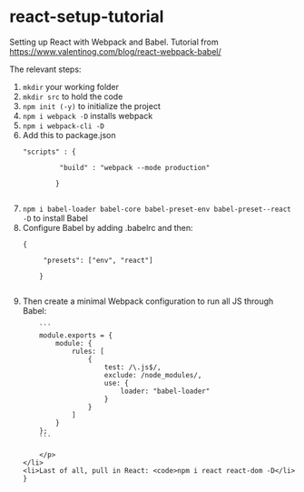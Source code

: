 # react-setup-tutorial
Setting up React with Webpack and Babel.  Tutorial from https://www.valentinog.com/blog/react-webpack-babel/ 

The relevant steps:
<ol>
	<li><code>mkdir</code> your working folder</li>
	<li><code>mkdir src</code> to hold the code</li>
	<li><code>npm init (-y)</code> to initialize the project</li>
	<li><code>npm i webpack -D</code> installs webpack</li>
	<li><code>npm i webpack-cli -D</code></li>
	<li>Add this to package.json
		<p><code>"scripts" : {<br>
		&emsp;"build" : "webpack --mode production"<br>
		}
		</code></p>
	</li>
	<li><code>npm i babel-loader babel-core babel-preset-env babel-preset--react -D</code> to install Babel</li>
	<li>Configure Babel by adding .babelrc and then: <p><code>{<br>
	&emsp;"presets": ["env", "react"]<br>
	}
	</code></p></li>
	<li>Then create a minimal Webpack configuration to run all JS through Babel:
		<p>

		```
		module.exports = {
			module: {
				rules: [
					{
						test: /\.js$/,
						exclude: /node_modules/,
						use: {
							loader: "babel-loader"
						}	
					}
				]
			}
		};
		```

		</p>
	</li>
	<li>Last of all, pull in React: <code>npm i react react-dom -D</li>
	}
</ol>

